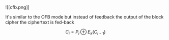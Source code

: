 ![[cfb.png]]

It's similar to the OFB mode but instead of feedback the output of the block cipher the ciphertext is fed-back

$$
C_{i} = P_{i} \oplus E_{k}(C_{i-1})
$$
